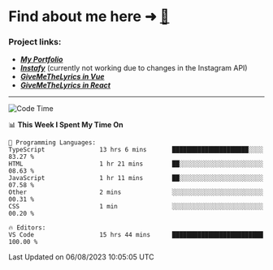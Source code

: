 # Find about me here ➜ [🧑](https://pauabella.dev)

### Project links:
- ***[My Portfolio](https://pauabella.dev)***
- ***[Instafy](https://instafy.me)*** (currently not working due to changes in the Instagram API)
- ***[GiveMeTheLyrics in Vue](https://lyrics.pauabella.dev)***
- ***[GiveMeTheLyrics in React](https://pauabella.dev/GiveMeTheLyrics)***

---
<!--START_SECTION:waka-->
![Code Time](http://img.shields.io/badge/Code%20Time-2%2C358%20hrs%2010%20mins-blue)

📊 **This Week I Spent My Time On** 

```text
💬 Programming Languages: 
TypeScript               13 hrs 6 mins       █████████████████████░░░░   83.27 % 
HTML                     1 hr 21 mins        ██░░░░░░░░░░░░░░░░░░░░░░░   08.63 % 
JavaScript               1 hr 11 mins        ██░░░░░░░░░░░░░░░░░░░░░░░   07.58 % 
Other                    2 mins              ░░░░░░░░░░░░░░░░░░░░░░░░░   00.31 % 
CSS                      1 min               ░░░░░░░░░░░░░░░░░░░░░░░░░   00.20 % 

🔥 Editors: 
VS Code                  15 hrs 44 mins      █████████████████████████   100.00 % 
```


 Last Updated on 06/08/2023 10:05:05 UTC
<!--END_SECTION:waka-->
